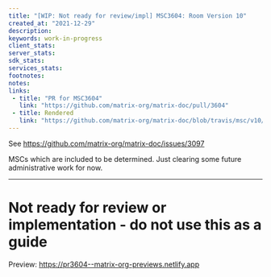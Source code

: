 ```yaml
---
title: "[WIP: Not ready for review/impl] MSC3604: Room Version 10"
created_at: "2021-12-29"
description:
keywords: work-in-progress
client_stats:
server_stats:
sdk_stats:
services_stats:
footnotes:
notes:
links:
 - title: "PR for MSC3604"
   link: "https://github.com/matrix-org/matrix-doc/pull/3604"
 - title: Rendered
   link: "https://github.com/matrix-org/matrix-doc/blob/travis/msc/v10/proposals/3604-rooms-v10.md"
---
```


See https://github.com/matrix-org/matrix-doc/issues/3097

MSCs which are included to be determined. Just clearing some future administrative work for now.

----

# Not ready for review or implementation - do not use this as a guide













<!-- Replace -->
Preview: https://pr3604--matrix-org-previews.netlify.app
<!-- Replace -->

